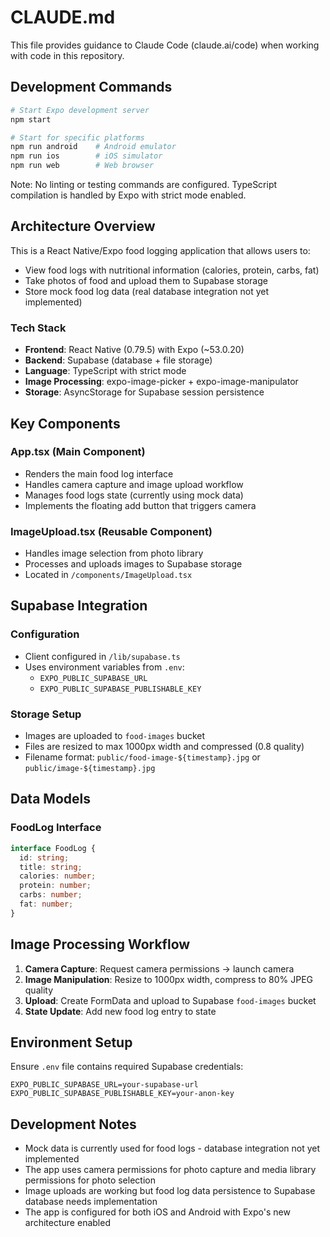 # CLAUDE.md

This file provides guidance to Claude Code (claude.ai/code) when working with code in this repository.

## Development Commands

```bash
# Start Expo development server
npm start

# Start for specific platforms
npm run android    # Android emulator
npm run ios        # iOS simulator  
npm run web        # Web browser
```

Note: No linting or testing commands are configured. TypeScript compilation is handled by Expo with strict mode enabled.

## Architecture Overview

This is a React Native/Expo food logging application that allows users to:
- View food logs with nutritional information (calories, protein, carbs, fat)
- Take photos of food and upload them to Supabase storage
- Store mock food log data (real database integration not yet implemented)

### Tech Stack
- **Frontend**: React Native (0.79.5) with Expo (~53.0.20)
- **Backend**: Supabase (database + file storage)
- **Language**: TypeScript with strict mode
- **Image Processing**: expo-image-picker + expo-image-manipulator
- **Storage**: AsyncStorage for Supabase session persistence

## Key Components

### App.tsx (Main Component)
- Renders the main food log interface
- Handles camera capture and image upload workflow
- Manages food logs state (currently using mock data)
- Implements the floating add button that triggers camera

### ImageUpload.tsx (Reusable Component)
- Handles image selection from photo library
- Processes and uploads images to Supabase storage
- Located in `/components/ImageUpload.tsx`

## Supabase Integration

### Configuration
- Client configured in `/lib/supabase.ts`
- Uses environment variables from `.env`:
  - `EXPO_PUBLIC_SUPABASE_URL`
  - `EXPO_PUBLIC_SUPABASE_PUBLISHABLE_KEY`

### Storage Setup
- Images are uploaded to `food-images` bucket
- Files are resized to max 1000px width and compressed (0.8 quality)
- Filename format: `public/food-image-${timestamp}.jpg` or `public/image-${timestamp}.jpg`

## Data Models

### FoodLog Interface
```typescript
interface FoodLog {
  id: string;
  title: string;
  calories: number;
  protein: number;
  carbs: number;
  fat: number;
}
```

## Image Processing Workflow

1. **Camera Capture**: Request camera permissions → launch camera
2. **Image Manipulation**: Resize to 1000px width, compress to 80% JPEG quality
3. **Upload**: Create FormData and upload to Supabase `food-images` bucket
4. **State Update**: Add new food log entry to state

## Environment Setup

Ensure `.env` file contains required Supabase credentials:
```
EXPO_PUBLIC_SUPABASE_URL=your-supabase-url
EXPO_PUBLIC_SUPABASE_PUBLISHABLE_KEY=your-anon-key
```

## Development Notes

- Mock data is currently used for food logs - database integration not yet implemented
- The app uses camera permissions for photo capture and media library permissions for photo selection
- Image uploads are working but food log data persistence to Supabase database needs implementation
- The app is configured for both iOS and Android with Expo's new architecture enabled